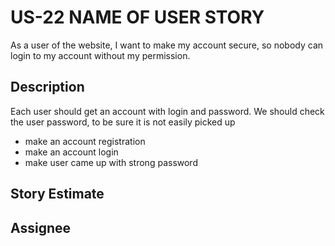 # US-22 NAME OF USER STORY
As a user of the website, I want to make my account secure, so nobody can login to my account without my permission.


## Description
Each user should get an account with login and password. We should check the user password, to be sure it is not easily picked up

* make an account registration
* make an account login
* make user came up with strong password


## Story Estimate



## Assignee